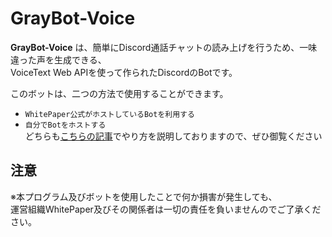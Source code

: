 # GrayBot-Voice

**GrayBot-Voice** は、簡単にDiscord通話チャットの読み上げを行うため、一味違った声を生成できる、  
VoiceText Web APIを使って作られたDiscordのBotです。  

このボットは、二つの方法で使用することができます。
- `WhitePaper公式がホストしているBotを利用する`
- `自分でBotをホストする`  
どちらも[こちらの記事](https://qiita.com/Tapo0825/items/fd580d0bdd8cdd66b490)でやり方を説明しておりますので、ぜひ御覧ください
## 注意
※本プログラム及びボットを使用したことで何か損害が発生しても、  
運営組織WhitePaper及びその関係者は一切の責任を負いませんのでご了承ください。
 
